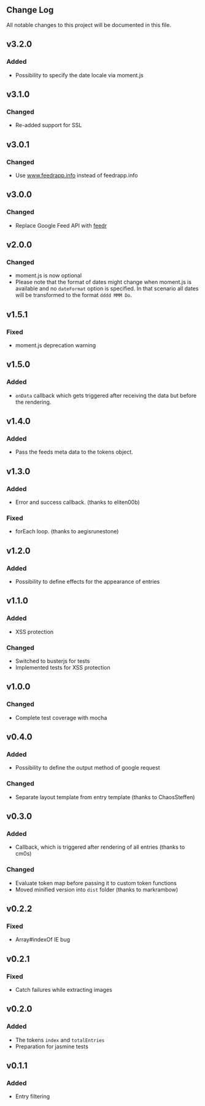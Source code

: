 ## Change Log

All notable changes to this project will be documented in this file.

## v3.2.0

### Added

- Possibility to specify the date locale via moment.js

## v3.1.0

### Changed

- Re-added support for SSL

## v3.0.1

### Changed

- Use www.feedrapp.info instead of feedrapp.info

## v3.0.0

### Changed

- Replace Google Feed API with [feedr](https://github.com/sdepold/feedr)

## v2.0.0

### Changed

- moment.js is now optional
- Please note that the format of dates might change when moment.js is available and no `dateFormat` option is specified.
  In that scenario all dates will be transformed to the format `dddd MMM Do`.

## v1.5.1

### Fixed

- moment.js deprecation warning

## v1.5.0

### Added

- `onData` callback which gets triggered after receiving the data but before the rendering.

## v1.4.0

### Added

- Pass the feeds meta data to the tokens object.

## v1.3.0

### Added

- Error and success callback. (thanks to eliten00b)

### Fixed

- forEach loop. (thanks to aegisrunestone)

## v1.2.0

### Added

- Possibility to define effects for the appearance of entries

## v1.1.0

### Added

- XSS protection

### Changed

- Switched to busterjs for tests
- Implemented tests for XSS protection

## v1.0.0

### Changed

- Complete test coverage with mocha

## v0.4.0

### Added

- Possibility to define the output method of google request

### Changed

- Separate layout template from entry template (thanks to ChaosSteffen)

## v0.3.0

### Added

- Callback, which is triggered after rendering of all entries (thanks to cm0s)

### Changed

- Evaluate token map before passing it to custom token functions
- Moved minified version into `dist` folder (thanks to markrambow)

## v0.2.2

### Fixed

- Array#indexOf IE bug

## v0.2.1

### Fixed

- Catch failures while extracting images

## v0.2.0

### Added

- The tokens `index` and `totalEntries`
- Preparation for jasmine tests

## v0.1.1

### Added

- Entry filtering
